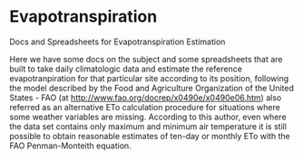 # Evapotranspiration
Docs and Spreadsheets for Evapotranspiration Estimation

Here we have some docs on the subject and some spreadsheets that are built to 
take daily climatologic data and estimate the reference evapotranpiration for that particular site 
according to its position, following the model described by the Food and Agriculture Organization
of the United States - FAO (at http://www.fao.org/docrep/x0490e/x0490e06.htm) also referred as an 
alternative ETo calculation procedure for situations where some weather variables are missing.
According to this author, even where the data set contains only maximum and minimum air temperature
it is still possible to obtain reasonable estimates of ten-day or monthly ETo with the FAO 
Penman-Monteith equation.
